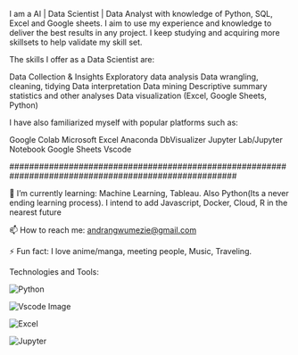 I am a AI | Data Scientist | Data Analyst with knowledge of Python, SQL, Excel and Google sheets. I aim to use my experience and knowledge to deliver the best results in any project. I keep studying and acquiring more skillsets to help validate my skill set.

The skills I offer as a Data Scientist are:

Data Collection & Insights
Exploratory data analysis
Data wrangling, cleaning, tidying
Data interpretation
Data mining
Descriptive summary statistics and other analyses
Data visualization (Excel, Google Sheets, Python)

I have also familiarized myself with popular platforms such as:

Google Colab
Microsoft Excel
Anaconda
DbVisualizer
Jupyter Lab/Jupyter Notebook
Google Sheets
Vscode

######################################################################################################

🌱 I’m currently learning: Machine Learning, Tableau. Also Python(Its a never ending learning process). I intend to add Javascript, Docker, Cloud, R in the nearest future

📫 How to reach me: andrangwumezie@gmail.com

⚡ Fun fact: I love anime/manga, meeting people, Music, Traveling.

Technologies and Tools:

![Python](https://user-images.githubusercontent.com/98275115/161402729-ceecac63-97de-4757-8bbf-a16b94c68056.png)

![Vscode Image](https://user-images.githubusercontent.com/98275115/161402696-cb55f80b-464f-4d60-98f3-c16820689f15.png)

![Excel](https://user-images.githubusercontent.com/98275115/161402755-de4d2455-8075-4db9-8ba7-83638964686b.svg)

![Jupyter](https://user-images.githubusercontent.com/98275115/161402768-880713d6-26e3-426e-8818-287095a746d6.svg)










